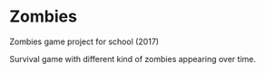# Zombies
Zombies game project for school (2017)

Survival game with different kind of zombies appearing over time.